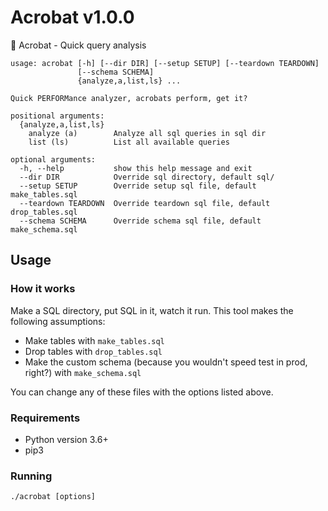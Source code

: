 # Acrobat v1.0.0
🦑 Acrobat - Quick query analysis
```
usage: acrobat [-h] [--dir DIR] [--setup SETUP] [--teardown TEARDOWN]
               [--schema SCHEMA]
               {analyze,a,list,ls} ...

Quick PERFORMance analyzer, acrobats perform, get it?

positional arguments:
  {analyze,a,list,ls}
    analyze (a)        Analyze all sql queries in sql dir
    list (ls)          List all available queries

optional arguments:
  -h, --help           show this help message and exit
  --dir DIR            Override sql directory, default sql/
  --setup SETUP        Override setup sql file, default make_tables.sql
  --teardown TEARDOWN  Override teardown sql file, default drop_tables.sql
  --schema SCHEMA      Override schema sql file, default make_schema.sql
```


## Usage
### How it works
Make a SQL directory, put SQL in it, watch it run. This tool makes the following assumptions:
- Make tables with `make_tables.sql`
- Drop tables with `drop_tables.sql`
- Make the custom schema (because you wouldn't speed test in prod, right?) with `make_schema.sql`

You can change any of these files with the options listed above.
### Requirements
* Python version 3.6+
* pip3

### Running
`./acrobat [options]`

